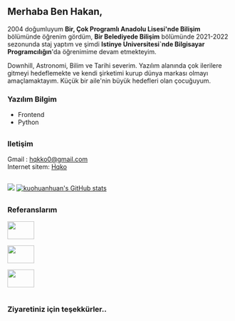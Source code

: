 ## Merhaba Ben Hakan,
<p>2004 doğumluyum <b>Bir, Çok Programlı Anadolu Lisesi'nde Bilişim</b> bölümünde öğrenim gördüm, <b>Bir Belediyede Bilişim</b> bölümünde 2021-2022 sezonunda staj yaptım ve şimdi <b>Istinye Universitesi`nde Bilgisayar Programcılığın</b>'da öğrenimime devam etmekteyim.</p>
<p>Downhill, Astronomi, Bilim ve Tarihi severim. Yazılım alanında çok ilerilere gitmeyi hedeflemekte ve kendi şirketimi kurup dünya markası olmayı amaçlamaktayım. Küçük bir aile'nin büyük hedefleri olan çocuğuyum.</p>

### Yazılım Bilgim
<ul>
  <li>Frontend</li>
  <li>Python</li>
</ul>
 
##
### Iletişim
Gmail : hqkko0@gmail.com </br>
Internet sitem: <a href="https://hqko.netlify.app/hqko">Hqko</a>
  
## 
![](https://komarev.com/ghpvc/?username=hqko01&style=for-the-badge&color=d10505)
[![kuohuanhuan's GitHub stats](https://github-readme-stats.vercel.app/api?username=hqko01&show_icons=true&theme=vue-dark)](https://github.com/hqko01)
## 

### Referanslarım
<a href="http://safirfuar.com/"><img src="https://safirfuar.netlify.app/PIC/SafirFuarLogo.png" style="width: 60px; height: 40px;"></a>

<a href="https://uyducusuat.com/"><img src="https://i.pinimg.com/originals/9d/73/af/9d73af36e486def0f4c81aa372b8655c.gif" style="width: 60px; height: 40px;"></a>

<a href="https://hkmietmobel.netlify.app/"><img src="https://hkmietmobel.netlify.app/Pictures/HKLogoNB.png" style="width: 60px; height: 40px;"></a>
#
### Ziyaretiniz için teşekkürler..

